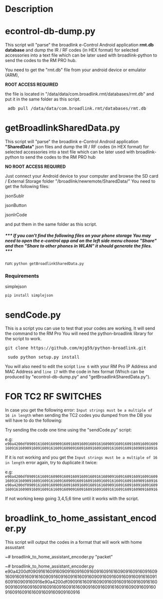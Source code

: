 # Description

# econtrol-db-dump.py

This script will "parse" the broadlink e-Control Android application **rmt.db database** and dump the IR / RF codes (in HEX format) for selected accessories into a text file which can be later used with broadlink-python to send the codes to the RM PRO hub.

You need to get the "rmt.db" file from your android device or emulator (ARM), 

**ROOT ACCESS REQUIRED**

the file is located in "/data/data/com.broadlink.rmt/databases/rmt.db" and put it in the same folder as this script.

<pre> adb pull /data/data/com.broadlink.rmt/databases/rmt.db </pre>

# getBroadlinkSharedData.py

This script will "parse" the broadlink e-Control Android application **"SharedData"** json files and dump the IR / RF codes (in HEX format) for selected accessories into a text file which can be later used with broadlink-python to send the codes to the RM PRO hub

**NO ROOT ACCESS REQUIRED**

Just connect your Android device to your computer and browse the SD card / External Storage folder "/broadlink/newremote/SharedData/"
You need to get the following files:

jsonSubIr

jsonButton

jsonIrCode

and put them in the same folder as this script.

##### *** If you can't find the following files on your phone storage You may need to open the e-control app and on the left side menu choose "Share" and then "Share to other phones in WLAN" it should generate the files. ***

run: `python getBroadlinkSharedData.py`

### Requirements

simplejson

`pip install simplejson`



# sendCode.py

This is a script you can use to test that your codes are working, It will send the command to the RM Pro
You will need the python-broadlink library for the script to work.


<pre>git clone https://github.com/mjg59/python-broadlink.git</pre>

<pre> sudo python setup.py install</pre>

You will also need to edit the script `line 6` with your RM Pro IP Address and MAC Address and `line 17` with the code in hex format (Which can be produced by "econtrol-db-dump.py" and "getBroadlinkSharedData.py").


# FOR TC2 RF SWITCHES

In case you get the following error: `Input strings must be a multiple of 16 in length` when sending the TC2 codes you dumped from the DB you will have to do the following:

Try sending the code one time using the "sendCode.py" script:

e.g:
`e90a4200df0909161609160909160916091609160916160909160916091609160916091609161609091609160916160916090916091609160916091616091609160909160916`

If it is not working and you get the `Input strings must be a multiple of 16 in length` error again, try to duplicate it twice:

e.g:
`e90a4200df0909161609160909160916091609160916160909160916091609160916091609161609091609160916160916090916091609160916091616091609160909160916e90a4200df0909161609160909160916091609160916160909160916091609160916091609161609091609160916160916090916091609160916091616091609160909160916`

If not working keep going 3,4,5,6 time until it works with the script.

# broadlink_to_home_assistant_encoder.py

This script will output the codes in a format that will work with home assustant

~# broadlink_to_home_assistant_encoder.py "packet"

~# broadlink_to_home_assistant_encoder.py e90a4200df0909161609160909160916091609160916160909160916091609160916091609161609091609160916160916090916091609160916091616091609160909160916e90a4200df0909161609160909160916091609160916160909160916091609160916091609161609091609160916160916090916091609160916091616091609160909160916
